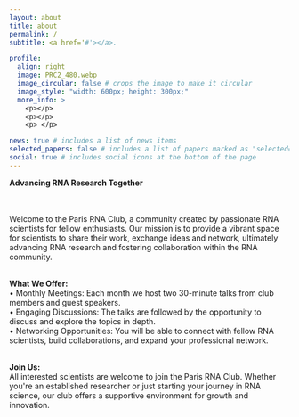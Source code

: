 ```yaml
---
layout: about
title: about
permalink: /
subtitle: <a href='#'></a>. 

profile:
  align: right
  image: PRC2_480.webp
  image_circular: false # crops the image to make it circular
  image_style: "width: 600px; height: 300px;"
  more_info: >
    <p></p>
    <p></p>
    <p> </p>

news: true # includes a list of news items
selected_papers: false # includes a list of papers marked as "selected={true}"
social: true # includes social icons at the bottom of the page
---
```


**Advancing RNA Research Together** <br><br><br>

Welcome to the Paris RNA Club, a community created by passionate RNA scientists for fellow enthusiasts. Our mission is to provide a vibrant space for scientists to share their work, exchange ideas and network, ultimately advancing RNA research and fostering collaboration within the RNA community.<br><br>

**What We Offer:**<br>
•	Monthly Meetings: Each month we host two 30-minute talks from club members and guest speakers.<br>
•	Engaging Discussions: The talks are followed by the opportunity to discuss and explore the topics in depth.<br>
•	Networking Opportunities: You will be able to connect with fellow RNA scientists, build collaborations, and expand your professional network.<br><br>

**Join Us:** <br> All interested scientists are welcome to join the Paris RNA Club. Whether you're an established researcher or just starting your journey in RNA science, our club offers a supportive environment for growth and innovation.


